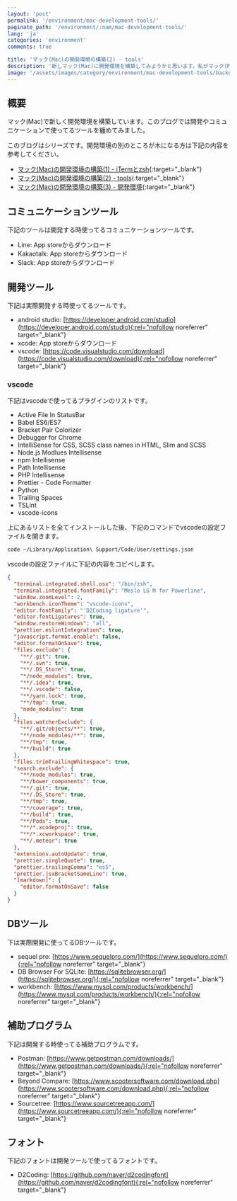 ```yaml
---
layout: 'post'
permalink: '/environment/mac-development-tools/'
paginate_path: '/environment/:num/mac-development-tools/'
lang: 'ja'
categories: 'environment'
comments: true

title: 'マック(Mac)の開発環境の構築(2) - tools'
description: '新しマック(Mac)に開発環境を構築してみようかと思います。私がマック(Mac)で使ってる開発ツールを纏めてみました。'
image: '/assets/images/category/environment/mac-development-tools/background.jpg'
---
```


## 概要
マック(Mac)で新しく開発環境を構築しています。このブログでは開発やコミュニケーションで使ってるツールを纏めてみました。

このブログはシリーズです。開発環境の別のところが木になる方は下記の内容を参考してください。

- [マック(Mac)の開発環境の構築(1) - iTermとzsh]({{site.url}}/{{page.categories}}/mac-iterm-zsh/){:target="_blank"}
- [マック(Mac)の開発環境の構築(2) - tools]({{site.url}}/{{page.categories}}/mac-development-tools/){:target="_blank"}
- [マック(Mac)の開発環境の構築(3) - 開発環境]({{site.url}}/{{page.categories}}/mac-development-environment/){:target="_blank"}


## コミュニケーションツール
下記のツールは開発する時使ってるコミュニケーションツールです。

- Line: App storeからダウンロード
- Kakaotalk: App storeからダウンロード
- Slack: App storeからダウンロード


## 開発ツール
下記は実際開発する時使ってるツールです。

- android studio: [https://developer.android.com/studio](https://developer.android.com/studio){:rel="nofollow noreferrer" target="_blank"}
- xcode: App storeからダウンロード
- vscode: [https://code.visualstudio.com/download](https://code.visualstudio.com/download){:rel="nofollow noreferrer" target="_blank"}


### vscode
下記はvscodeで使ってるプラグインのリストです。

- Active File In StatusBar
- Babel ES6/ES7
- Bracket Pair Colorizer
- Debugger for Chrome
- IntelliSense for CSS, SCSS class names in HTML, Slim and SCSS
- Node.js Modlues Intellisense
- npm Intellisense
- Path Intellisense
- PHP Intellisense
- Prettier - Code Formatter
- Python
- Trailing Spaces
- TSLint
- vscode-icons

上にあるリストを全てインストールした後、下記のコマンドでvscodeの設定ファイルを開きます。

```bash
code ~/Library/Application\ Support/Code/User/settings.json
```

vscodeの設定ファイルに下記の内容をコピペします。

```json
{
  "terminal.integrated.shell.osx": "/bin/zsh",
  "terminal.integrated.fontFamily": "Meslo LG M for Powerline",
  "window.zoomLevel": 2,
  "workbench.iconTheme": "vscode-icons",
  "editor.fontFamily": "'D2Coding ligature'",
  "editor.fontLigatures": true,
  "window.restoreWindows": "all",
  "prettier.eslintIntegration": true,
  "javascript.format.enable": false,
  "editor.formatOnSave": true,
  "files.exclude": {
    "**/.git": true,
    "**/.svn": true,
    "**/.DS_Store": true,
    "*/node_modules": true,
    "**/.idea": true,
    "**/.vscode": false,
    "**/yarn.lock": true,
    "**/tmp": true,
    "node_modules": true
  },
  "files.watcherExclude": {
    "**/.git/objects/**": true,
    "**/node_modules/**": true,
    "**/tmp": true,
    "**/build": true
  },
  "files.trimTrailingWhitespace": true,
  "search.exclude": {
    "**/node_modules": true,
    "**/bower_components": true,
    "**/.git": true,
    "**/.DS_Store": true,
    "**/tmp": true,
    "**/coverage": true,
    "**/build": true,
    "**/Pods": true,
    "**/*.xcodeproj": true,
    "**/*.xcworkspace": true,
    "**/.meteor": true
  },
  "extensions.autoUpdate": true,
  "prettier.singleQuote": true,
  "prettier.trailingComma": "es5",
  "prettier.jsxBracketSameLine": true,
  "[markdown]": {
    "editor.formatOnSave": false
  }
}
```


## DBツール
下は実際開発に使ってるDBツールです。

- sequel pro: [https://www.sequelpro.com/](https://www.sequelpro.com/){:rel="nofollow noreferrer" target="_blank"}
- DB Browser For SQLite: [https://sqlitebrowser.org/](https://sqlitebrowser.org/){:rel="nofollow noreferrer" target="_blank"}
- workbench: [https://www.mysql.com/products/workbench/](https://www.mysql.com/products/workbench/){:rel="nofollow noreferrer" target="_blank"}

## 補助プログラム
下記は開発する時使ってる補助プログラムです。

- Postman: [https://www.getpostman.com/downloads/](https://www.getpostman.com/downloads/){:rel="nofollow noreferrer" target="_blank"}
- Beyond Compare: [https://www.scootersoftware.com/download.php](https://www.scootersoftware.com/download.php){:rel="nofollow noreferrer" target="_blank"}
- Sourcetree: [https://www.sourcetreeapp.com/](https://www.sourcetreeapp.com/){:rel="nofollow noreferrer" target="_blank"}


## フォント
下記のフォントは開発ツールで使ってるフォントです。

- D2Coding: [https://github.com/naver/d2codingfont](https://github.com/naver/d2codingfont){:rel="nofollow noreferrer" target="_blank"}


